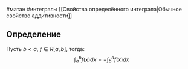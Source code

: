 #матан #интегралы 
[[Свойства определённого интеграла|Обычное свойство аддитивности]]
## Определение
Пусть $b < a, \ f \in R[a, b]$, тогда: $$\int_a^b f(x) dx = - \int_b^a f(x) dx$$